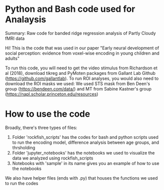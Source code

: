 # Python and Bash code used for Analaysis
Summary: Raw code for banded ridge regression analysis of Partly Cloudy fMRI data

Hi! This is the code that was used in our paper "Early neural development of social perception: evidence from voxel-wise encoding in young children and adults"

To run this code, you will need to get the video stimulus from Richardson et al (2018), download tikreg and PyMoten packages from Gallant Lab Github (https://github.com/gallantlab).
To run ROI analyses, you would also need to download the ROI masks we used: We used STS mask from Ben Deen's group (https://bendeen.com/data/) and MT from Sabine Kastner's group (https://napl.scholar.princeton.edu/resources)

# How to use the code
Broadly, there's three types of files: 
1) Folder 'rockfish_scripts' has the codes for bash and python scripts used to run the encoding model, difference analysis between age groups, and thrsholding
2) Folder 'jupyter_notebooks' has the notebooks we used to visualize the data we analyzed using rockfish_scripts
3) Notebooks with 'sample' in its name gives you an example of how to use the notebooks

We also have helper files (ends with .py) that houses the functions we used to run the codes
